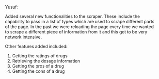 Yusuf:

Added several new functionalities to the scraper.
These include the capability to pass in a list of types
which are used to scrape different parts of the page.
In the past we were reloading the page every time we wanted
to scrape a different piece of information from it and
this got to be very network intensive.

Other features added included:
1. Getting the ratings of drugs  
2. Retrieving the dosage information  
3. Getting the pros of a drug  
4. Getting the cons of a drug  
